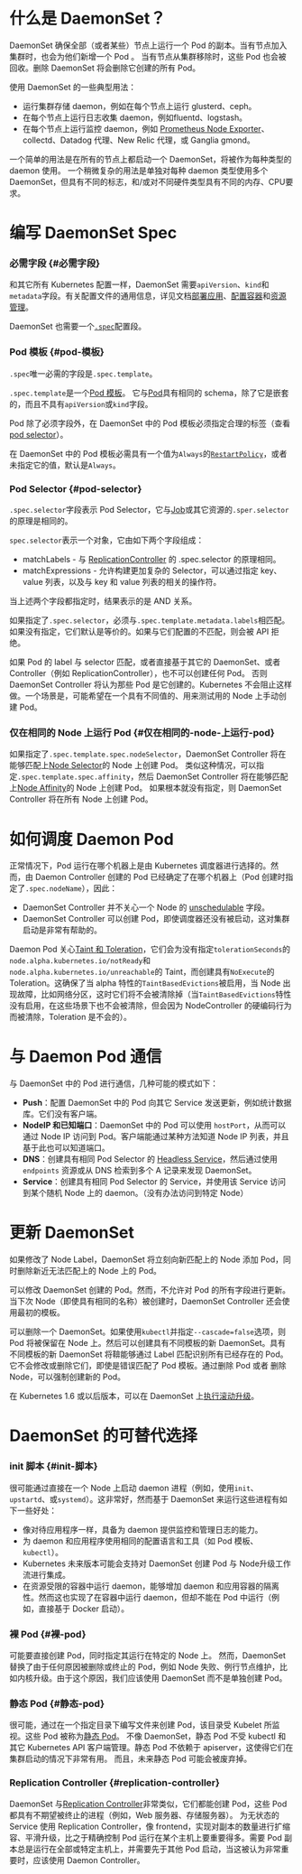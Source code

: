 # 什么是 DaemonSet？

DaemonSet 确保全部（或者某些）节点上运行一个 Pod 的副本。当有节点加入集群时，也会为他们新增一个 Pod 。 当有节点从集群移除时，这些 Pod 也会被回收。删除 DaemonSet 将会删除它创建的所有 Pod。

使用 DaemonSet 的一些典型用法：

* 运行集群存储 daemon，例如在每个节点上运行 glusterd、ceph。
* 在每个节点上运行日志收集 daemon，例如fluentd、logstash。
* 在每个节点上运行监控 daemon，例如 [Prometheus Node Exporter](https://github.com/prometheus/node_exporter)、collectd、Datadog 代理、New Relic 代理，或 Ganglia gmond。

一个简单的用法是在所有的节点上都启动一个 DaemonSet，将被作为每种类型的 daemon 使用。 一个稍微复杂的用法是单独对每种 daemon 类型使用多个 DaemonSet，但具有不同的标志，和/或对不同硬件类型具有不同的内存、CPU要求。

# 编写 DaemonSet Spec

### 必需字段 {#必需字段}

和其它所有 Kubernetes 配置一样，DaemonSet 需要`apiVersion`、`kind`和`metadata`字段。有关配置文件的通用信息，详见文档[部署应用](https://kubernetes.io/docs/user-guide/deploying-applications/)、[配置容器](https://kubernetes.io/docs/user-guide/configuring-containers/)和[资源管理](https://kubernetes.io/docs/concepts/tools/kubectl/object-management-overview/)。

DaemonSet 也需要一个[`.spec`](https://git.k8s.io/community/contributors/devel/api-conventions.md#spec-and-status)配置段。

### Pod 模板 {#pod-模板}

`.spec`唯一必需的字段是`.spec.template`。

`.spec.template`是一个[Pod 模板](https://kubernetes.io/docs/user-guide/replication-controller/#pod-template)。 它与[Pod](https://kubernetes.io/docs/user-guide/pods)具有相同的 schema，除了它是嵌套的，而且不具有`apiVersion`或`kind`字段。

Pod 除了必须字段外，在 DaemonSet 中的 Pod 模板必须指定合理的标签（查看[pod selector](https://jimmysong.io/kubernetes-handbook/concepts/daemonset.html#pod-selector)）。

在 DaemonSet 中的 Pod 模板必需具有一个值为`Always`的[`RestartPolicy`](https://kubernetes.io/docs/user-guide/pod-states)，或者未指定它的值，默认是`Always`。

### Pod Selector {#pod-selector}

`.spec.selector`字段表示 Pod Selector，它与[Job](https://kubernetes.io/docs/concepts/jobs/run-to-completion-finite-workloads/)或其它资源的`.sper.selector`的原理是相同的。

`spec.selector`表示一个对象，它由如下两个字段组成：

* matchLabels - 与 [ReplicationController](https://kubernetes.io/docs/concepts/workloads/controllers/replicationcontroller/) 的 .spec.selector 的原理相同。
* matchExpressions - 允许构建更加复杂的 Selector，可以通过指定 key、value 列表，以及与 key 和 value 列表的相关的操作符。

当上述两个字段都指定时，结果表示的是 AND 关系。

如果指定了`.spec.selector`，必须与`.spec.template.metadata.labels`相匹配。如果没有指定，它们默认是等价的。如果与它们配置的不匹配，则会被 API 拒绝。

如果 Pod 的 label 与 selector 匹配，或者直接基于其它的 DaemonSet、或者 Controller（例如 ReplicationController），也不可以创建任何 Pod。 否则 DaemonSet Controller 将认为那些 Pod 是它创建的。Kubernetes 不会阻止这样做。一个场景是，可能希望在一个具有不同值的、用来测试用的 Node 上手动创建 Pod。

### 仅在相同的 Node 上运行 Pod {#仅在相同的-node-上运行-pod}

如果指定了`.spec.template.spec.nodeSelector`，DaemonSet Controller 将在能够匹配上[Node Selector](https://kubernetes.io/docs/concepts/configuration/assign-pod-node/)的 Node 上创建 Pod。 类似这种情况，可以指定`.spec.template.spec.affinity`，然后 DaemonSet Controller 将在能够匹配上[Node Affinity](https://kubernetes.io/docs/concepts/configuration/assign-pod-node/)的 Node 上创建 Pod。 如果根本就没有指定，则 DaemonSet Controller 将在所有 Node 上创建 Pod。

# 如何调度 Daemon Pod

正常情况下，Pod 运行在哪个机器上是由 Kubernetes 调度器进行选择的。然而，由 Daemon Controller 创建的 Pod 已经确定了在哪个机器上（Pod 创建时指定了`.spec.nodeName`），因此：

* DaemonSet Controller 并不关心一个 Node 的 [unschedulable](https://kubernetes.io/docs/admin/node/#manual-node-administration) 字段。
* DaemonSet Controller 可以创建 Pod，即使调度器还没有被启动，这对集群启动是非常有帮助的。

Daemon Pod 关心[Taint 和 Toleration](https://kubernetes.io/docs/concepts/configuration/assign-pod-node/#taints-and-tolerations-beta-feature)，它们会为没有指定`tolerationSeconds`的`node.alpha.kubernetes.io/notReady`和`node.alpha.kubernetes.io/unreachable`的 Taint，而创建具有`NoExecute`的 Toleration。这确保了当 alpha 特性的`TaintBasedEvictions`被启用，当 Node 出现故障，比如网络分区，这时它们将不会被清除掉（当`TaintBasedEvictions`特性没有启用，在这些场景下也不会被清除，但会因为 NodeController 的硬编码行为而被清除，Toleration 是不会的）。

# 与 Daemon Pod 通信

与 DaemonSet 中的 Pod 进行通信，几种可能的模式如下：

* **Push**：配置 DaemonSet 中的 Pod 向其它 Service 发送更新，例如统计数据库。它们没有客户端。
* **NodeIP 和已知端口**：DaemonSet 中的 Pod 可以使用 `hostPort`，从而可以通过 Node IP 访问到 Pod。客户端能通过某种方法知道 Node IP 列表，并且基于此也可以知道端口。
* **DNS**：创建具有相同 Pod Selector 的 [Headless Service](https://kubernetes.io/docs/user-guide/services/#headless-services)，然后通过使用 `endpoints` 资源或从 DNS 检索到多个 A 记录来发现 DaemonSet。
* **Service**：创建具有相同 Pod Selector 的 Service，并使用该 Service 访问到某个随机 Node 上的 daemon。（没有办法访问到特定 Node）

# 更新 DaemonSet

如果修改了 Node Label，DaemonSet 将立刻向新匹配上的 Node 添加 Pod，同时删除新近无法匹配上的 Node 上的 Pod。

可以修改 DaemonSet 创建的 Pod。然而，不允许对 Pod 的所有字段进行更新。当下次 Node（即使具有相同的名称）被创建时，DaemonSet Controller 还会使用最初的模板。

可以删除一个 DaemonSet。如果使用`kubectl`并指定`--cascade=false`选项，则 Pod 将被保留在 Node 上。然后可以创建具有不同模板的新 DaemonSet。具有不同模板的新 DaemonSet 将鞥能够通过 Label 匹配识别所有已经存在的 Pod。它不会修改或删除它们，即使是错误匹配了 Pod 模板。通过删除 Pod 或者 删除 Node，可以强制创建新的 Pod。

在 Kubernetes 1.6 或以后版本，可以在 DaemonSet 上[执行滚动升级](https://kubernetes.io/docs/tasks/manage-daemon/update-daemon-set/)。

# DaemonSet 的可替代选择

### init 脚本 {#init-脚本}

很可能通过直接在一个 Node 上启动 daemon 进程（例如，使用`init`、`upstartd`、或`systemd`）。这非常好，然而基于 DaemonSet 来运行这些进程有如下一些好处：

* 像对待应用程序一样，具备为 daemon 提供监控和管理日志的能力。
* 为 daemon 和应用程序使用相同的配置语言和工具（如 Pod 模板、`kubectl`）。
* Kubernetes 未来版本可能会支持对 DaemonSet 创建 Pod 与 Node升级工作流进行集成。
* 在资源受限的容器中运行 daemon，能够增加 daemon 和应用容器的隔离性。然而这也实现了在容器中运行 daemon，但却不能在 Pod 中运行（例如，直接基于 Docker 启动）。

### 裸 Pod {#裸-pod}

可能要直接创建 Pod，同时指定其运行在特定的 Node 上。 然而，DaemonSet 替换了由于任何原因被删除或终止的 Pod，例如 Node 失败、例行节点维护，比如内核升级。由于这个原因，我们应该使用 DaemonSet 而不是单独创建 Pod。

### 静态 Pod {#静态-pod}

很可能，通过在一个指定目录下编写文件来创建 Pod，该目录受 Kubelet 所监视。这些 Pod 被称为[静态 Pod](https://kubernetes.io/docs/concepts/cluster-administration/static-pod/)。 不像 DaemonSet，静态 Pod 不受 kubectl 和 其它 Kubernetes API 客户端管理。静态 Pod 不依赖于 apiserver，这使得它们在集群启动的情况下非常有用。 而且，未来静态 Pod 可能会被废弃掉。

### Replication Controller {#replication-controller}

DaemonSet 与[Replication Controller](https://kubernetes.io/docs/user-guide/replication-controller)非常类似，它们都能创建 Pod，这些 Pod 都具有不期望被终止的进程（例如，Web 服务器、存储服务器）。 为无状态的 Service 使用 Replication Controller，像 frontend，实现对副本的数量进行扩缩容、平滑升级，比之于精确控制 Pod 运行在某个主机上要重要得多。需要 Pod 副本总是运行在全部或特定主机上，并需要先于其他 Pod 启动，当这被认为非常重要时，应该使用 Daemon Controller。

